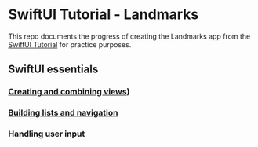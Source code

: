 # SwiftUI Tutorial - Landmarks

This repo documents the progress of creating the Landmarks app from the [SwiftUI Tutorial](https://developer.apple.com/tutorials/swiftui/creating-and-combining-views) for practice purposes.

## SwiftUI essentials


### [Creating and combining views](https://github.com/yaostyle/SwiftUI_Landmarks/))
### [Building lists and navigation](https://github.com/yaostyle/SwiftUI_Landmarks/tree/building_lists_and_navigation)
### Handling user input

